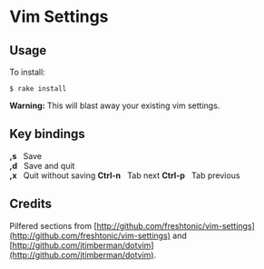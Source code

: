# Vim Settings

## Usage

To install:

    $ rake install

**Warning:** This will blast away your existing vim settings.

## Key bindings

**,s**&nbsp;&nbsp;&nbsp;Save  
**,d**&nbsp;&nbsp;&nbsp;Save and quit  
**,x**&nbsp;&nbsp;&nbsp;Quit without saving
**Ctrl-n**&nbsp;&nbsp;&nbsp;Tab next
**Ctrl-p**&nbsp;&nbsp;&nbsp;Tab previous

## Credits

Pilfered sections from [http://github.com/freshtonic/vim-settings](http://github.com/freshtonic/vim-settings) and [http://github.com/jtimberman/dotvim](http://github.com/jtimberman/dotvim).
